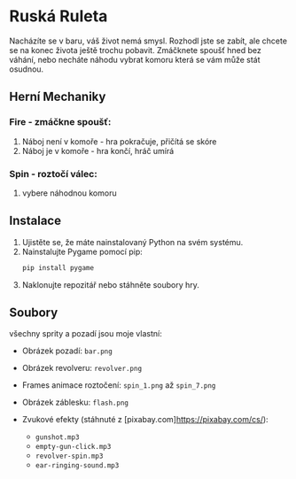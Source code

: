 # Ruská Ruleta

Nacházíte se v baru, váš život nemá smysl. Rozhodl jste se zabít, ale chcete se na konec života ještě trochu pobavit. Zmáčknete spoušť hned bez váhání, nebo necháte náhodu vybrat komoru která se vám může stát osudnou.

## Herní Mechaniky

### **Fire** - zmáčkne spoušť: 
1) Náboj není v komoře - hra pokračuje, přičítá se skóre
2) Náboj je v komoře - hra končí, hráč umírá
### **Spin** - roztočí válec:
1) vybere náhodnou komoru

## Instalace

1. Ujistěte se, že máte nainstalovaný Python na svém systému.
2. Nainstalujte Pygame pomocí pip:
    ```bash
    pip install pygame
    ```
3. Naklonujte repozitář nebo stáhněte soubory hry.

## Soubory

všechny sprity a pozadí jsou moje vlastní:
- Obrázek pozadí: `bar.png`
- Obrázek revolveru: `revolver.png`
- Frames animace roztočení: `spin_1.png` až `spin_7.png`
- Obrázek záblesku: `flash.png`

- Zvukové efekty (stáhnuté z [pixabay.com]https://pixabay.com/cs/):
  - `gunshot.mp3`
  - `empty-gun-click.mp3`
  - `revolver-spin.mp3`
  - `ear-ringing-sound.mp3`
